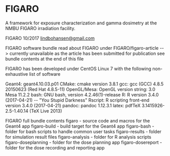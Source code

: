 # FIGARO
A framework for exposure characterization and gamma dosimetry at the NMBU FIGARO irradiation facility.

FIGARO
10/2017 lindbohansen@gmail.com

FIGARO software bundle
read about FIGARO under FIGARO/figaro-article --> currently unavailable as the article has been submitted for publication
see bundle contents at the end of this file

FIGARO has been developed under CentOS Linux 7 with the following non-exhaustive list of software

Geant4: geant4.10.03.p01
CMake: cmake version 3.8.1
gcc: gcc (GCC) 4.8.5 20150623 (Red Hat 4.8.5-11)
OpenGL/Mesa: OpenGL version string: 3.0 Mesa 11.2.2
bash: GNU bash, version 4.2.46(1)-release
R: R version 3.4.0 (2017-04-21) -- "You Stupid Darkness"
Rscript: R scripting front-end version 3.4.0 (2017-04-21)
pandoc: pandoc 1.12.3.1
latex: pdfTeX 3.1415926-2.5-1.40.14 (TeX Live 2013)

FIGARO full bundle contents
figaro - source code and macros for the Geant4 app
figaro-build - build target for the Geant4 app
figaro-bash - folder for bash scripts to handle common user tasks
figaro-results - folder for simulation result files
figaro-analysis - folder for R analysis scripts
figaro-doseplanning - folder for the dose planning app
figaro-dosereport - folder for the dose recording and reporting app
